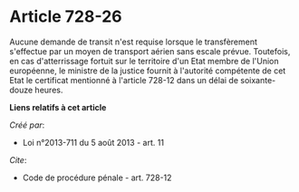 # Article 728-26

Aucune demande de transit n'est requise lorsque le transfèrement s'effectue par un moyen de transport aérien sans escale
prévue. Toutefois, en cas d'atterrissage fortuit sur le territoire d'un Etat membre de l'Union européenne, le ministre de la
justice fournit à l'autorité compétente de cet Etat le certificat mentionné à l'article 728-12 dans un délai de soixante-
douze heures.

**Liens relatifs à cet article**

_Créé par_:

  - Loi n°2013-711 du 5 août 2013 - art. 11

_Cite_:

  - Code de procédure pénale - art. 728-12
